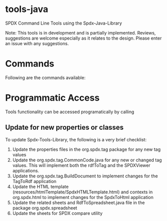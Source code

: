 # tools-java
SPDX Command Line Tools using the Spdx-Java-Library

Note: This tools is in development and is partially implemented.  Reviews, suggestions are welcome especially as it relates to the design.  Please enter an issue with any suggestions.

# Commands

Following are the commands available:

<TO BE FILLED IN>

# Programmatic Access

Tools functionality can be accessed programatically by calling <TO BE FILLED IN>

## Update for new properties or classes
To update Spdx-Tools-Library, the following is a very brief checklist:

  1. Update the properties files in the org.spdx.tag package for any new tag values
  2. Update the org.spdx.tag.CommonCode.java for any new or changed tag values.  This will implement both the rdfToTag and the SPDXViewer applications.
  3. Update the org.spdx.tag.BuildDocument to implement changes for the TagToRdf application
  4. Update the HTML template (resources/htmlTemplate/SpdxHTMLTemplate.html) and contexts in org.spdx.html to implement changes for the SpdxToHtml application
  5. Update the related sheets and RdfToSpreadsheet.java file in the package org.spdx.spreadsheet
  6. Update the sheets for SPDX compare utility

